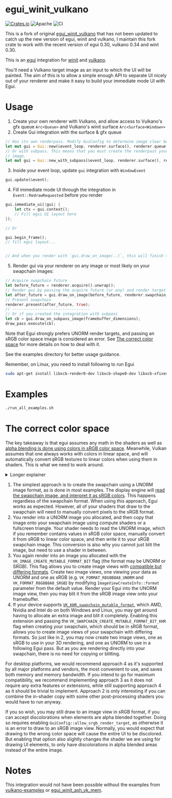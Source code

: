# egui_winit_vulkano

[![Crates.io](https://img.shields.io/crates/v/egui_winit_vulkano.svg)](https://crates.io/crates/egui_winit_vulkano)
![Apache](https://img.shields.io/badge/license-Apache-blue.svg)
![CI](https://github.com/hakolao/egui_winit_vulkano/workflows/CI/badge.svg)

This is a fork of original [egui_winit_vulkano](https://github.com/hakolao/egui_winit_vulkano) that has not been updated to catch up the new version of egui, winit and vulkano,
I maintain this fork crate to work with the recent version of egui 0.30, vulkano 0.34 and wint 0.30.

This is an [egui](https://github.com/emilk/egui) integration for
[winit](https://github.com/rust-windowing/winit) and [vulkano](https://github.com/vulkano-rs/vulkano).

You'll need a Vulkano target image as an input to which the UI will be painted.
The aim of this is to allow a simple enough API to separate UI nicely out of your renderer and make it easy to build your immediate mode UI with Egui.

# Usage
1. Create your own renderer with Vulkano, and allow access to Vulkano's gfx queue `Arc<Queue>` and Vulkano's winit surface `Arc<Surface<Window>>`
2. Create Gui integration with the surface & gfx queue

```rust
// Has its own renderpass. Modify GuiConfig to determine image clear behavior etc.
let mut gui = Gui::new(&event_loop, renderer.surface(), renderer.queue(), renderer.swapchain_format(), GuiConfig::default());
// Or with subpass. This means that you must create the renderpass yourself. Egui subpass will then draw on your
// image.
let mut gui = Gui::new_with_subpass(&event_loop, renderer.surface(), renderer.queue(), renderer.swapchain_format(), subpass, GuiConfig::default());
```

3. Inside your event loop, update `gui` integration with `WindowEvent`

```rust
gui.update(&event);
```

4. Fill immediate mode UI through the integration in `Event::RedrawRequested` before you render
```rust
gui.immediate_ui(|gui| {
    let ctx = gui.context();
    // Fill egui UI layout here
});

// Or

gui.begin_frame();
// fill egui layout...


// And when you render with `gui.draw_on_image(..)`, this will finish the egui frame
```
5. Render gui via your renderer on any image or most likely on your swapchain images:
```rust
// Acquire swapchain future
let before_future = renderer.acquire().unwrap();
// Render gui by passing the acquire future (or any) and render target image (swapchain image view)
let after_future = gui.draw_on_image(before_future, renderer.swapchain_image_view());
// Present swapchain
renderer.present(after_future, true);
// ----------------------------------
// Or if you created the integration with subpass
let cb = gui.draw_on_subpass_image(framebuffer_dimensions);
draw_pass.execute(cb);
```
Note that Egui strongly prefers UNORM render targets, and passing an sRGB color space image is considered an error. See [The correct color space](#the-correct-color-space) for more details on how to deal with it.

See the examples directory for better usage guidance.

Remember, on Linux, you need to install following to run Egui
```bash
sudo apt-get install libxcb-render0-dev libxcb-shape0-dev libxcb-xfixes0-dev
```

# Examples

```sh
./run_all_examples.sh
```

# The correct color space
The key takeaway is that egui assumes any math in the shaders as well as [alpha blending is done using colors in sRGB color space](https://github.com/emilk/egui/pull/2071). Meanwhile, Vulkan assumes that one always works with colors in linear space, and will automatically convert sRGB textures to linear colors when using them in shaders. This is what we need to work around.
<details>
  <summary>Longer explainer </summary>
  
### What usually happens

The GPU converts all colors to linear values. sRGB textures are mainly an implementation detail that the GPU can use to store colors for human vision with fewer bits.

```mermaid
flowchart LR
    A[Shader A] -->|output linear colors| BB(UNORM Image)
    BB -->|reads linear colors| B[Shader B]

    C[Shader A] -->|GPU converts to sRGB| DD(sRGB Image)
    DD -->|GPU converts to linear colors| D[Shader B]
```

Meanwhile, Egui expects that the input and output colors are in sRGB color space. Very unusual, but happens to make sense for them.

So with Egui, we can use a we tricks.

We can always (ab)use a UNORM texture to store values without any conversions.
```mermaid
flowchart LR
    A[EGui] -->|output sRGB colors \n no conversion| BB(UNORM Image)
    BB -->|directly reads colors \n no conversion| B[Your shader gets sRGB values]
```
Your shader can then take the sRGB values and manually convert them to linear values.

The alternative, and better trick is using an image with multiple views.
```mermaid
flowchart LR
    I(Image)
    I1(UNORM Image View)
    I2(sRGB Image View)

    A[EGui] -->|output sRGB colors \n no conversion| I1

    I2 -->|converts sRGB to linear| B[Your shader gets linear values]

    I --- I1
    I --- I2
```

The same two techniques can also be applied to swapchains.

</details>

1. The simplest approach is to create the swapchain using a UNORM image format, as is done in most examples. The display engine will [read the swapchain image, and interpret it as sRGB colors](https://stackoverflow.com/a/66401423/3492994). This happens regardless of the swapchain format. When using this approach, Egui works as expected. However, all of your shaders that draw to the swapchain will need to manually convert pixels to the sRGB format.
2. You render into a UNORM image you allocated, and then copy that image onto your swapchain image using compute shaders or a fullscreen triangle. Your shader needs to read the UNORM image, which if you remember contains values in sRGB color space, manually convert it from sRGB to linear color space, and then write it to your sRGB swapchain image. This conversion is also why you cannot just blit the image, but need to use a shader in between.
3. You again render into an image you allocated with the `VK_IMAGE_CREATE_MUTABLE_FORMAT_BIT` flag (the format may be UNORM or SRGB). This flag allows you to create image views with [compatible but differing formats](https://registry.khronos.org/vulkan/specs/1.3-extensions/html/vkspec.html#formats-compatibility-classes). Create two image views, one viewing your data as UNORM and one as sRGB (e.g. `VK_FORMAT_R8G8B8A8_UNORM` and `VK_FORMAT_R8G8B8A8_SRGB`) by modifying `ImageViewCreateInfo::format` parameter from the default value. Render your Egui into the UNORM image view, then you may blit it from the sRGB image view onto your framebuffer.
4. If your device supports [`VK_KHR_swapchain_mutable_format`](https://registry.khronos.org/vulkan/specs/1.3-extensions/man/html/VK_KHR_swapchain_mutable_format.html), which AMD, Nvidia and Intel do on both Windows and Linux, you may get around having to allocate an extra image and blit it completely. Enabling this extension and passing the `VK_SWAPCHAIN_CREATE_MUTABLE_FORMAT_BIT_KHR` flag when creating your swapchain, which should be in sRGB format, allows you to create image views of your swapchain with differing formats. So just like in 2, you may now create two image views, one as sRGB to use in your 3D rendering, and one as UNORM to use in a following Egui pass. But as you are rendering directly into your swapchain, there is no need for copying or blitting.

For desktop platforms, we would recommend approach 4 as it's supported by all major platforms and vendors, the most convenient to use, and saves both memory and memory bandwidth. If you intend to go for maximum compatibility, we recommend implementing approach 3 as it does not require any extra features or extensions, while still supporting approach 4 as it should be trivial to implement. Approach 2 is only interesting if you can combine the in-shader copy with some other post-processing shaders you would have to run anyway.

If you so wish, you may still draw to an image view in sRGB format, if you can accept discolorations when elements are alpha blended together. Doing so requires enabling `GuiConfig::allow_srgb_render_target`, as otherwise it is an error to draw to an sRGB image view. Normally, you would expect that drawing to the wrong color space will cause the entire UI to be discolored. But enabling that option also slightly changes the shader we are using for drawing UI elements, to only have discolorations in alpha blended areas instead of the entire image. 

# Notes
This integration would not have been possible without the examples from [vulkano-examples](https://github.com/vulkano-rs/vulkano/tree/master/examples/src/bin)
or [egui_winit_ash_vk_mem](https://github.com/MatchaChoco010/egui_winit_ash_vk_mem).

